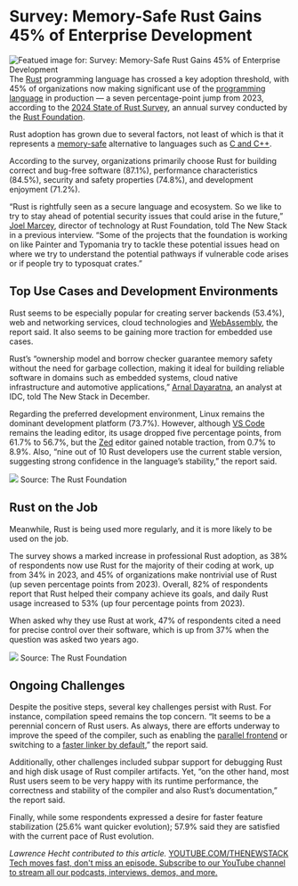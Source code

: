 # Survey: Memory-Safe Rust Gains 45% of Enterprise Development
![Featued image for: Survey: Memory-Safe Rust Gains 45% of Enterprise Development](https://cdn.thenewstack.io/media/2025/02/2cb93b83-jay-heike-fc-0gi4yylm-unsplash-1-1024x683.jpg)
The [Rust](https://thenewstack.io/rust-programming-language-guide/) programming language has crossed a key adoption threshold, with 45% of organizations now making significant use of the [programming language](https://thenewstack.io/programming-languages/) in production — a seven percentage-point jump from 2023, according to the [2024 State of Rust Survey](https://blog.rust-lang.org/2025/02/13/2024-State-Of-Rust-Survey-results.html), an annual survey conducted by the [Rust Foundation](https://thenewstack.io/rusts-rapid-rise-foundation-fuels-language-growth/).

Rust adoption has grown due to several factors, not least of which is that it represents a [memory-safe](https://thenewstack.io/c-committee-divided-on-memory-safety-plans/) alternative to languages such as [C and C++](https://thenewstack.io/feds-critical-software-must-drop-c-c-by-2026-or-face-risk/).

According to the survey, organizations primarily choose Rust for building correct and bug-free software (87.1%), performance characteristics (84.5%), security and safety properties (74.8%), and development enjoyment (71.2%).

“Rust is rightfully seen as a secure language and ecosystem. So we like to try to stay ahead of potential security issues that could arise in the future,” [Joel Marcey](https://thenewstack.io/rusts-expanding-horizons-memory-safe-and-lightning-fast/), director of technology at Rust Foundation, told The New Stack in a previous interview. “Some of the projects that the foundation is working on like Painter and Typomania try to tackle these potential issues head on where we try to understand the potential pathways if vulnerable code arises or if people try to typosquat crates.”

## Top Use Cases and Development Environments
Rust seems to be especially popular for creating server backends (53.4%), web and networking services, cloud technologies and [WebAssembly](https://thenewstack.io/webassembly/), the report said. It also seems to be gaining more traction for embedded use cases.

Rust’s “ownership model and borrow checker guarantee memory safety without the need for garbage collection, making it ideal for building reliable software in domains such as embedded systems, cloud native infrastructure and automotive applications,” [Arnal Dayaratna](https://www.idc.com/getdoc.jsp?containerId=PRF004946), an analyst at IDC, told The New Stack in December.

Regarding the preferred development environment, Linux remains the dominant development platform (73.7%). However, although [VS Code](https://thenewstack.io/microsoft-makes-github-copilot-free-in-vs-code/) remains the leading editor, its usage dropped five percentage points, from 61.7% to 56.7%, but the [Zed](https://zed.dev/) editor gained notable traction, from 0.7% to 8.9%. Also, “nine out of 10 Rust developers use the current stable version, suggesting strong confidence in the language’s stability,” the report said.

![](https://cdn.thenewstack.io/media/2025/02/06c38abe-what-ide-do-you-use-1-1.png)
Source: The Rust Foundation

## Rust on the Job
Meanwhile, Rust is being used more regularly, and it is more likely to be used on the job.

The survey shows a marked increase in professional Rust adoption, as 38% of respondents now use Rust for the majority of their coding at work, up from 34% in 2023, and 45% of organizations make nontrivial use of Rust (up seven percentage points from 2023). Overall, 82% of respondents report that Rust helped their company achieve its goals, and daily Rust usage increased to 53% (up four percentage points from 2023).

When asked why they use Rust at work, 47% of respondents cited a need for precise control over their software, which is up from 37% when the question was asked two years ago.

![](https://cdn.thenewstack.io/media/2025/02/65cc3dd7-reasons-rust-used-at-work-1-1.png)
Source: The Rust Foundation

## Ongoing Challenges
Despite the positive steps, several key challenges persist with Rust. For instance, compilation speed remains the top concern. “It seems to be a perennial concern of Rust users. As always, there are efforts underway to improve the speed of the compiler, such as enabling the [parallel frontend](https://blog.rust-lang.org/2023/11/09/parallel-rustc.html) or switching to a [faster linker by default](https://blog.rust-lang.org/2024/05/17/enabling-rust-lld-on-linux.html),” the report said.

Additionally, other challenges included subpar support for debugging Rust and high disk usage of Rust compiler artifacts. Yet, “on the other hand, most Rust users seem to be very happy with its runtime performance, the correctness and stability of the compiler and also Rust’s documentation,” the report said.

Finally, while some respondents expressed a desire for faster feature stabilization (25.6% want quicker evolution); 57.9% said they are satisfied with the current pace of Rust evolution.

*Lawrence Hecht contributed to this article.*
[
YOUTUBE.COM/THENEWSTACK
Tech moves fast, don't miss an episode. Subscribe to our YouTube
channel to stream all our podcasts, interviews, demos, and more.
](https://youtube.com/thenewstack?sub_confirmation=1)
